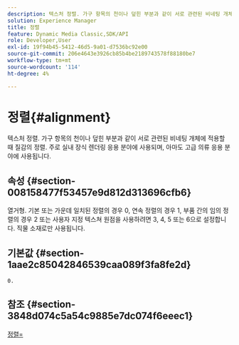 ```yaml
---
description: 텍스처 정렬. 가구 항목의 천이나 덮힌 부분과 같이 서로 관련된 비네팅 개체에 적용할 때 질감의 정렬. 주로 실내 장식 렌더링 응용 분야에 사용되며, 아마도 고급 의류 응용 분야에 사용됩니다.
solution: Experience Manager
title: 정렬
feature: Dynamic Media Classic,SDK/API
role: Developer,User
exl-id: 19f94b45-5412-46d5-9a01-d7536bc92e00
source-git-commit: 206e4643e3926cb85b4be2189743578f88180be7
workflow-type: tm+mt
source-wordcount: '114'
ht-degree: 4%

---
```


# 정렬{#alignment}

텍스처 정렬. 가구 항목의 천이나 덮힌 부분과 같이 서로 관련된 비네팅 개체에 적용할 때 질감의 정렬. 주로 실내 장식 렌더링 응용 분야에 사용되며, 아마도 고급 의류 응용 분야에 사용됩니다.

## 속성 {#section-008158477f53457e9d812d313696cfb6}

열거형. 기본 또는 가운데 일치된 정렬의 경우 0, 연속 정렬의 경우 1, 부품 간의 임의 정렬의 경우 2 또는 사용자 지정 텍스쳐 원점을 사용하려면 3, 4, 5 또는 6으로 설정합니다. 직물 소재로만 사용됩니다.

## 기본값 {#section-1aae2c85042846539caa089f3fa8fe2d}

`0.`

## 참조 {#section-3848d074c5a54c9885e7dc074f6eeec1}

[정렬=](../../../../../ir-api/http-protocol/image-rendering-api-ref/c-ir-http-protocol-ref/c-ir-http-protocol-command-reference/r-ir-align.md#reference-4d63baa522ce42f9b15167ba34c5c6a7)

